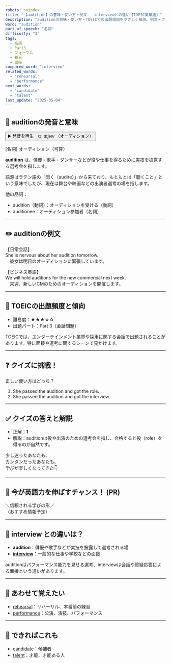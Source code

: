 ```yaml
---
robots: noindex
title: "【audition】の意味・使い方・例文 ― interviewとの違い【TOEIC英単語】"
description: "auditionの意味・使い方・TOEICでの出題傾向をやさしく解説。例文・クイズ付きでinterviewとの違いもわかりやすく学べます。"
word: "audition"
part_of_speech: "名詞"
difficulty: "3"
tags:
  - 名詞
  - Part3
  - フォーマル
  - 観光
  - 面接
compared_word: "interview"
related_words:
  - "rehearsal"
  - "performance"
next_words:
  - "candidate"
  - "talent"
last_update: "2025-05-04"
---
```


## 🔰 auditionの発音と意味

<button class="play-audio" onclick="playTTS('audition')">
  <span class="play-audio-main">
    ▶️ 発音を再生　/ɔːˈdɪʃən/
  </span>
  <span class="play-audio-sub">
    （オーディション）
  </span>
</button>

[名詞] オーディション（可算）

**audition** は、俳優・歌手・ダンサーなどが役や仕事を得るために実技を披露する選考会を指します。

語源はラテン語の「聞く（audire）」から来ており、もともとは「聴くこと」という意味でしたが、現在は舞台や映画などの出演者選考の場を指します。

他の品詞：  
- audition（動詞）：オーディションを受ける（動詞）
- auditionee：オーディション参加者（名詞）

---

## ✏️ auditionの例文

【日常会話】  
She is nervous about her audition tomorrow.  
　彼女は明日のオーディションに緊張しています。

【ビジネス英語】  
We will hold auditions for the new commercial next week.  
　来週、新しいCMのためのオーディションを開催します。

---

## 🎯 TOEICの出題頻度と傾向

- 難易度：★★★☆☆
- 出題パート：Part 3（会話問題）

TOEICでは、エンターテインメント業界や採用に関する会話で出題されることがあります。特に面接や選考に関するシーンで見かけます。

---

## ❓ クイズに挑戦！

正しい使い方はどっち？

1. She passed the audition and got the role.  
2. She passed the audition and got the interview.

---

## ✅ クイズの答えと解説

- 正解：**1**
- 解説：auditionは役や出演のための選考会を指し、合格すると役（role）を得るのが自然です。

少し迷ったあなたも、  
カンタンだったあなたも、  
学びが楽しくなってきた👇️

---

## 🚀 今が英語力を伸ばすチャンス！ (PR)

<div class="info-center">
＼信頼される学びの形／<br>  
（おすすめ情報予定）
</div>

---

## 🤔  interview との違いは？

- **audition**：俳優や歌手などが実技を披露して選考される場
- **[interview](/interview)**：一般的な仕事や学校などの面接

auditionはパフォーマンス能力を見せる選考、interviewは会話や質疑応答による面接という違いがあります。

---

## 🧩 あわせて覚えたい

- [rehearsal](/rehearsal)：リハーサル、本番前の練習
- [performance](/performance)：公演、演技、パフォーマンス

---

## 📖 できればこれも

- [candidate](/candidate)：候補者
- [talent](/talent)：才能、才能ある人

<!-- cvid: aid43_bid44 -->
